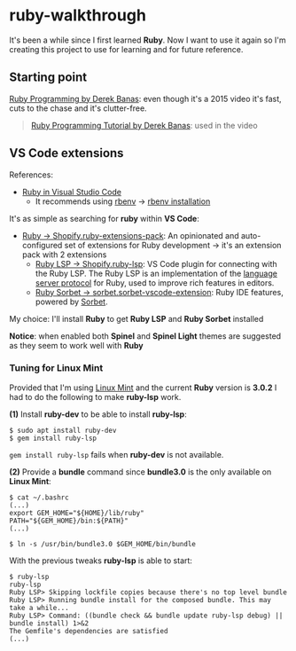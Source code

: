 # ruby-walkthrough

It's been a while since I first learned **Ruby**. Now I want to use it again so I'm creating this project to use for learning and for future reference.

## Starting point

[Ruby Programming by Derek Banas](https://www.youtube.com/watch?v=Dji9ALCgfpM): even though it's a 2015 video it's fast, cuts to the chase and it's clutter-free.

> [Ruby Programming Tutorial by Derek Banas](https://www.newthinktank.com/2015/02/ruby-programming-tutorial/): used in the video

## VS Code extensions

References:

- [Ruby in Visual Studio Code](https://code.visualstudio.com/docs/languages/ruby)
  - It recommends using [rbenv](https://github.com/rbenv/rbenv) → [rbenv installation](https://github.com/rbenv/rbenv#installation)

It's as simple as searching for **ruby** within **VS Code**:

- [Ruby → Shopify.ruby-extensions-pack](https://marketplace.visualstudio.com/items?itemName=Shopify.ruby-extensions-pack): An opinionated and auto-configured set of extensions for Ruby development → it's an extension pack with 2 extensions
  - [Ruby LSP → Shopify.ruby-lsp](https://marketplace.visualstudio.com/items?itemName=Shopify.ruby-lsp): VS Code plugin for connecting with the Ruby LSP. The Ruby LSP is an implementation of the [language server protocol](https://microsoft.github.io/language-server-protocol/) for Ruby, used to improve rich features in editors.
  - [Ruby Sorbet → sorbet.sorbet-vscode-extension](https://marketplace.visualstudio.com/items?itemName=sorbet.sorbet-vscode-extension): Ruby IDE features, powered by [Sorbet](https://sorbet.org/).

My choice: I'll install **Ruby** to get **Ruby LSP** and **Ruby Sorbet** installed

**Notice**: when enabled both **Spinel** and **Spinel Light** themes are suggested as they seem to work well with **Ruby**

### Tuning for Linux Mint

Provided that I'm using [Linux Mint](https://linuxmint.com/) and the current **Ruby** version is **3.0.2** I had to do the following to make **ruby-lsp** work.

**(1)** Install **ruby-dev** to be able to install **ruby-lsp**:

```
$ sudo apt install ruby-dev
$ gem install ruby-lsp
```

`gem install ruby-lsp` fails when **ruby-dev** is not available.

**(2)** Provide a **bundle** command since **bundle3.0** is the only available on **Linux Mint**:

```
$ cat ~/.bashrc
(...)
export GEM_HOME="${HOME}/lib/ruby"
PATH="${GEM_HOME}/bin:${PATH}"
(...)

$ ln -s /usr/bin/bundle3.0 $GEM_HOME/bin/bundle
```

With the previous tweaks **ruby-lsp** is able to start:

```
$ ruby-lsp
ruby-lsp
Ruby LSP> Skipping lockfile copies because there's no top level bundle
Ruby LSP> Running bundle install for the composed bundle. This may take a while...
Ruby LSP> Command: ((bundle check && bundle update ruby-lsp debug) || bundle install) 1>&2
The Gemfile's dependencies are satisfied
(...)
```
